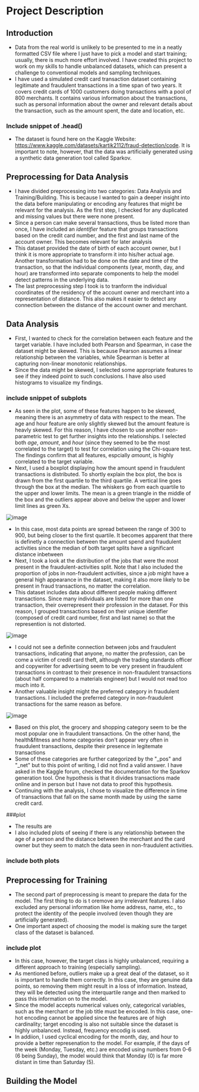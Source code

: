 # Project Description
## Introduction
- Data from the real world is unlikely to be presented to me in a neatly formatted CSV file where I just have to pick a model and start training; usually, there is much more effort involved. I have created this project to work on my skills to handle unbalanced datasets, which can present a challenge to conventional models and sampling techniques.
- I have used a simulated credit card transaction dataset containing legitimate and fraudulent transactions in a time span of two years. It covers credit cards of 1000 customers doing transactions with a pool of 800 merchants. It contains various information about the transactions, such as personal information about the owner and relevant details about the transaction, such as the amount spent, the date and location, etc.
### Include snippet of .head()
- The dataset is found here on the Kaggle Website: https://www.kaggle.com/datasets/kartik2112/fraud-detection/code. It is important to note, however, that the data was artificially generated using a synthetic data generation tool called Sparkov.
## Preprocessing for Data Analysis
- I have divided preprocessing into two categories: Data Analysis and Training/Building. This is because I wanted to gain a deeper insight into the data before manipulating or encoding any features that might be relevant for the analysis. As the first step, I checked for any duplicated and missing values but there were none present.
- Since a person can make several transactions, thus be listed more than once, I have included an *identifier* feature that groups transactions based on the credit card number, and the first and last name of the account owner. This becomes relevant for later analysis
- This dataset provided the date of birth of each account owner, but I think it is more appropriate to transform it into his/her actual age. Another transformation had to be done on the date and time of the transaction, so that the individual components (year, month, day, and hour) are transformed into separate components to help the model detect patterns in the underlying data.
- The last preprocessing step I took is to tranform the individual coordinates of the residency of the account owner and merchant into a representation of distance. This also makes it easier to detect any connection between the distance of the account owner and merchant.
## Data Analysis
- First, I wanted to check for the correlation between each feature and the target variable. I have included both Pearson and Spearman, in case the dataset might be skewed. This is because Pearson assumes a linear relationship between the variables, while Spearman is better at capturing non-linear monotonic relationships.
- Since the data might be skewed, I selected some appropriate features to see if they indeed point to such conclusions. I have also used histograms to visualize my findings.
### include snippet of subplots
- As seen in the plot, some of these features happen to be skewed, meaning there is an asymmetry of data with respect to the mean. The age and hour feature are only slightly skewed but the amount feature is heavly skewed. For this reason, I have chosen to use another non-parametric test to get further insights into the relationships. I selected both *age*, *amount*, and *hour* (since they seemed to be the most correlated to the target) to test for correlation using the Chi-square test. The findings confirm that all features, espcially *amount*, is highly correlated to the target variable.
- Next, I used a boxplot displaying how the amount spend in fraudulent transactions is distributed. To shortly explain the box plot, the box is drawn from the first quartile to the third quartile. A vertical line goes through the box at the median. The whiskers go from each quartile to the upper and lower limits. The mean is a green triangle in the middle of the box and the outliers appear above and below the upper and lower limit lines as green Xs.

![image](https://user-images.githubusercontent.com/127037803/223981326-5239e8bc-c286-4732-b1b4-7e691bfcc37a.png)
- In this case, most data points are spread between the range of 300 to 900, but being closer to the first quartile. It becomes apparent that there is definetly a connection between the amount spend and fraudulent activities since the median of both target splits have a significant distance inbetween
- Next, I took a look at the distribution of the jobs that were the most present in the fraudulent-activities split. Note that I also included the proportion of jobs in non-fraudulent activities, since a job might have a general high appearance in the dataset, making it also more likely to be present in fraud transactions, no matter the correlation.
- This dataset includes data about different people making different transactions. Since many individuals are listed for more than one transaction, their overrepresent their profession in the dataset. For this reason, I grouped transactions based on their unique identifier (composed of credit card number, first and last name) so that the represention is not distorted.

![image](https://user-images.githubusercontent.com/127037803/223982160-28e033fb-f9b6-4cdc-9ab6-761dd6d0daba.png)
- I could not see a definite connection between jobs and fraudulent transactions, indicating that anyone, no matter the profession, can be come a victim of credit card theft, although the trading standards officer and copywriter for advertising seem to be very present in fraudulent transactions in contrast to their presence in non-fraudulent transactions (about half compared to a materials engineer) but I would not read too much into it.
- Another valuable insight might the preferred category in fraudulent transactions. I included the preferred category in non-fraudulent transactions for the same reason as before.

![image](https://user-images.githubusercontent.com/127037803/223984847-2c5c5d94-0999-4877-a517-54e97adf4542.png)
- Based on this plot, the grocery and shopping category seem to be the most popular one in fraudulent transactions. On the other hand, the health&fitness and home categories don't appear very often in fraudulent transactions, despite their presence in legitemate transactions
- Some of these categories are further categorized by the "_pos" and "_net" but to this point of writing, I did not find a valid answer. I have asked in the Kaggle forum, checked the documentation for the Sparkov generation tool. One hypothesis is that it divides transactions made online and in person but I have not data to proof this hypothesis.
- Continuing with the analysis, I chose to visualize the difference in time of transactions that fall on the same month made by using the same credit card.

###plot
- The results are
- I also included plots of seeing if there is any relationship between the age of a person and the distance between the merchant and the card owner but they seem to match the data seen in non-fraudulent activities.
### include both plots
## Preprocessing for Training
- The second part of preprocessing is meant to prepare the data for the model. The first thing to do is t oremove any irrelevant features. I also excluded any personal information like home address, name, etc., to protect the identity of the people involved (even though they are artificially generated).
- One important aspect of choosing the model is making sure the target class of the dataset is balanced.
### include plot
- In this case, however, the target class is highly unbalanced, requiring a different approach to training (especially sampling).
- As mentioned before, outliers make up a great deal of the dataset, so it is important to handle them correctly. In this case, they are genuine data points, so removing them might result in a loss of information. Instead, they will be detected using the interquartile range and then marked to pass this information on to the model.
- Since the model accepts numerical values only, categorical variables, such as the merchant or the job title must be encoded. In this case, one-hot encoding cannot be applied since the features are of high cardinality; target encoding is also not suitable since the dataset is highly unbalanced. Instead, frequency encodig is used.
- In addiion, I used cyclical encoding for the month, day, and hour to provide a better represenation to the model. For example, if the days of the week (Monday, Tuesday, etc.) are encoded using numbers from 0-6 (6 being Sunday), the model would think that Monday (0) is far more distant in time than Saturday (5).

## Building the Model

